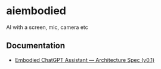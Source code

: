 # aiembodied

AI with a screen, mic, camera etc

## Documentation

* [Embodied ChatGPT Assistant — Architecture Spec (v0.1)](docs/architecture-spec.md)
